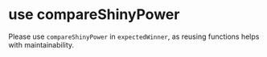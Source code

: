 # use compareShinyPower

Please use `compareShinyPower` in `expectedWinner`, as reusing functions helps with maintainability.
